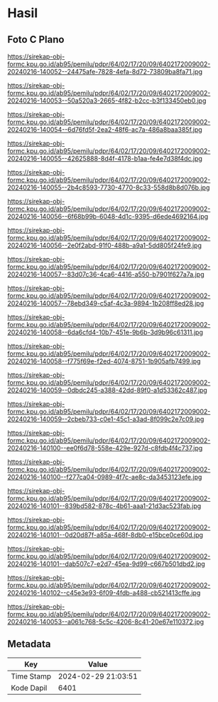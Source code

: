 # Hasil

## Foto C Plano

https://sirekap-obj-formc.kpu.go.id/ab95/pemilu/pdpr/64/02/17/20/09/6402172009002-20240216-140052--24475afe-7828-4efa-8d72-73809ba8fa71.jpg

https://sirekap-obj-formc.kpu.go.id/ab95/pemilu/pdpr/64/02/17/20/09/6402172009002-20240216-140053--50a520a3-2665-4f82-b2cc-b3f133450eb0.jpg

https://sirekap-obj-formc.kpu.go.id/ab95/pemilu/pdpr/64/02/17/20/09/6402172009002-20240216-140054--6d76fd5f-2ea2-48f6-ac7a-486a8baa385f.jpg

https://sirekap-obj-formc.kpu.go.id/ab95/pemilu/pdpr/64/02/17/20/09/6402172009002-20240216-140055--42625888-8d4f-4178-b1aa-fe4e7d38f4dc.jpg

https://sirekap-obj-formc.kpu.go.id/ab95/pemilu/pdpr/64/02/17/20/09/6402172009002-20240216-140055--2b4c8593-7730-4770-8c33-558d8b8d076b.jpg

https://sirekap-obj-formc.kpu.go.id/ab95/pemilu/pdpr/64/02/17/20/09/6402172009002-20240216-140056--6f68b99b-6048-4d1c-9395-d6ede4692164.jpg

https://sirekap-obj-formc.kpu.go.id/ab95/pemilu/pdpr/64/02/17/20/09/6402172009002-20240216-140056--2e0f2abd-91f0-488b-a9a1-5dd805f24fe9.jpg

https://sirekap-obj-formc.kpu.go.id/ab95/pemilu/pdpr/64/02/17/20/09/6402172009002-20240216-140057--83d07c36-4ca6-4416-a550-b7901f627a7a.jpg

https://sirekap-obj-formc.kpu.go.id/ab95/pemilu/pdpr/64/02/17/20/09/6402172009002-20240216-140057--78ebd349-c5af-4c3a-9894-1b208ff8ed28.jpg

https://sirekap-obj-formc.kpu.go.id/ab95/pemilu/pdpr/64/02/17/20/09/6402172009002-20240216-140058--6da6cfd4-10b7-451e-9b6b-3d9b96c61311.jpg

https://sirekap-obj-formc.kpu.go.id/ab95/pemilu/pdpr/64/02/17/20/09/6402172009002-20240216-140058--f775f69e-f2ed-4074-8751-1b905afb7499.jpg

https://sirekap-obj-formc.kpu.go.id/ab95/pemilu/pdpr/64/02/17/20/09/6402172009002-20240216-140059--0dbdc245-a388-42dd-89f0-a1d53362c487.jpg

https://sirekap-obj-formc.kpu.go.id/ab95/pemilu/pdpr/64/02/17/20/09/6402172009002-20240216-140059--2cbeb733-c0e1-45c1-a3ad-8f099c2e7c09.jpg

https://sirekap-obj-formc.kpu.go.id/ab95/pemilu/pdpr/64/02/17/20/09/6402172009002-20240216-140100--ee0f6d78-558e-429e-927d-c8fdb4f4c737.jpg

https://sirekap-obj-formc.kpu.go.id/ab95/pemilu/pdpr/64/02/17/20/09/6402172009002-20240216-140100--f277ca04-0989-4f7c-ae8c-da3453123efe.jpg

https://sirekap-obj-formc.kpu.go.id/ab95/pemilu/pdpr/64/02/17/20/09/6402172009002-20240216-140101--839bd582-878c-4b61-aaa1-21d3ac523fab.jpg

https://sirekap-obj-formc.kpu.go.id/ab95/pemilu/pdpr/64/02/17/20/09/6402172009002-20240216-140101--0d20d87f-a85a-468f-8db0-e15bce0ce60d.jpg

https://sirekap-obj-formc.kpu.go.id/ab95/pemilu/pdpr/64/02/17/20/09/6402172009002-20240216-140101--dab507c7-e2d7-45ea-9d99-c667b501dbd2.jpg

https://sirekap-obj-formc.kpu.go.id/ab95/pemilu/pdpr/64/02/17/20/09/6402172009002-20240216-140102--c45e3e93-6f09-4fdb-a488-cb521413cffe.jpg

https://sirekap-obj-formc.kpu.go.id/ab95/pemilu/pdpr/64/02/17/20/09/6402172009002-20240216-140053--a061c768-5c5c-4206-8c41-20e67e110372.jpg


## Metadata

| Key        | Value               |
| ---------- | ------------------- |
| Time Stamp | 2024-02-29 21:03:51 |
| Kode Dapil | 6401                |



